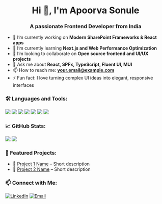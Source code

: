 <!-- Header -->
<h1 align="center">Hi 👋, I'm Apoorva Sonule</h1>
<h3 align="center">A passionate Frontend Developer from India</h3>

<!-- About -->
- 🔭 I’m currently working on **Modern SharePoint Frameworks & React apps**
- 🌱 I’m currently learning **Next.js and Web Performance Optimization**
- 👯 I’m looking to collaborate on **Open source frontend and UI/UX projects**
- 💬 Ask me about **React, SPFx, TypeScript, Fluent UI, MUI**
- 📫 How to reach me: **your.email@example.com**
- ⚡ Fun fact: I love turning complex UI ideas into elegant, responsive interfaces

<!-- Tech Stack -->
### 🛠️ Languages and Tools:
<p>
  <img src="https://img.shields.io/badge/-JavaScript-black?style=flat-square&logo=javascript" />
  <img src="https://img.shields.io/badge/-React-black?style=flat-square&logo=react" />
  <img src="https://img.shields.io/badge/-TypeScript-3178C6?style=flat-square&logo=typescript&logoColor=white" />
  <img src="https://img.shields.io/badge/-SPFx-0078D7?style=flat-square&logo=sharepoint&logoColor=white" />
  <img src="https://img.shields.io/badge/-FluentUI-0078D7?style=flat-square" />
  <img src="https://img.shields.io/badge/-MUI-007FFF?style=flat-square&logo=mui&logoColor=white" />
  <img src="https://img.shields.io/badge/-Git-black?style=flat-square&logo=git" />
</p>

<!-- GitHub Stats -->
### 📈 GitHub Stats:
<p>
  <img src="https://github-readme-stats.vercel.app/api?username=your-username&show_icons=true&theme=react" />
  <img src="https://github-readme-streak-stats.herokuapp.com/?user=your-username&theme=react" />
</p>

<!-- Projects -->
### 🚀 Featured Projects:
- 🔗 [Project 1 Name](https://github.com/your-username/project1) – Short description
- 🔗 [Project 2 Name](https://github.com/your-username/project2) – Short description

<!-- Contact -->
### 📫 Connect with Me:
[![LinkedIn](https://img.shields.io/badge/-LinkedIn-blue?style=flat-square&logo=linkedin)](https://linkedin.com/in/your-profile)
[![Email](https://img.shields.io/badge/-Email-red?style=flat-square&logo=gmail&logoColor=white)](mailto:your.email@example.com)

